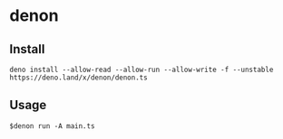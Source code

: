 # denon

## Install

`deno install --allow-read --allow-run --allow-write -f --unstable https://deno.land/x/denon/denon.ts`

## Usage

    $denon run -A main.ts

